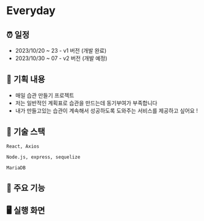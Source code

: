 # Everyday
## ⏰ 일정

- 2023/10/20 ~ 23 - v1 버전 (개발 완료)
- 2023/10/30 ~ 07 - v2 버전 (개발 예정)

## 📄 기획 내용

- 매일 습관 만들기 프로젝트
- 저는 일반적인 계획표로 습관을 만드는데 동기부여가 부족합니다
- 내가 만들고있는 습관이 계속해서 성공하도록 도와주는 서비스를 제공하고 싶어요 !

## 📄 기술 스택

```
React, Axios

Node.js, express, sequelize

MariaDB
```

## 📄 주요 기능


## 🖥️ 실행 화면

